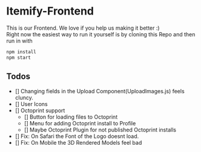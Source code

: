# Itemify-Frontend
This is our Frontend. We love if you help us making it better :)  
Right now the easiest way to run it yourself is by cloning this Repo and then run in with 

```sh
npm install
npm start
```
## Todos
- [] Changing fields in the Upload Component(UploadImages.js) feels cluncy.
- [] User Icons
- [] Octoprint support
  - [] Button for loading files to Octoprint
  - [] Menu for adding Octoprint install to Profile
  - [] Maybe Octoprint Plugin for not published Octoprint installs
- [] Fix: On Safari the Font of the Logo doesnt load.
- [] Fix: On Mobile the 3D Rendered Models feel bad
